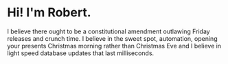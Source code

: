 # Hi! I'm Robert.

I believe there ought to be a constitutional amendment outlawing Friday releases and crunch time. I believe in the sweet spot, automation, opening your presents Christmas morning rather than Christmas Eve and I believe in light speed database updates that last milliseconds.
